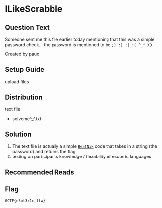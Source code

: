 # ILikeScrabble

## Question Text
Someone sent me this file earlier today mentioning that this was a simple password check... the password is mentioned to be `;) :) :| :( ^_^ XD`

Created by paux

## Setup Guide
upload files

## Distribution
text file
- solveme^_^.txt

## Solution
1.  The text file is actually a simple [`BeatNik`](http://search.cpan.org/dist/Acme-Beatnik/Beatnik.pm) code that takes in a string (the password) and returns the flag
2.  testing on participants knowledge / flexability of esoteric languages

## Recommended Reads

## Flag
`GCTF{e5ot3r1c_ftw}`

